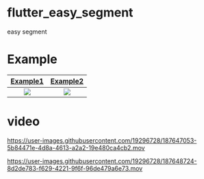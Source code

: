 # flutter_easy_segment
easy segment

# Example

|[Example1](https://github.com/MengLiMing/flutter_ui_challenge/blob/a526fa4aece2bd363b5671d717d9e436f6036866/lib/examples/flutter_deer/modules/goods/page/goods_page.dart)|[Example2](https://github.com/MengLiMing/flutter_ui_challenge/blob/52d7f0e2c8cde970d95bb5c42c4504f7626062c7/lib/examples/flutter_deer/modules/goods/widgets/goods_type_choose_sheet.dart)|
|:---:|:---:|
|![](https://user-images.githubusercontent.com/19296728/187646204-ea2b891f-c4f2-4f9d-a91a-e2c014307b44.PNG)|![](https://user-images.githubusercontent.com/19296728/187648339-7e3be4e3-aaf2-4d05-b1d7-9631f86e6e78.PNG)|

# video
https://user-images.githubusercontent.com/19296728/187647053-5b84471e-4d8a-4613-a2a2-19e480ca4cb2.mov

https://user-images.githubusercontent.com/19296728/187648724-8d2de783-f629-4221-9f6f-96de479a6e73.mov

